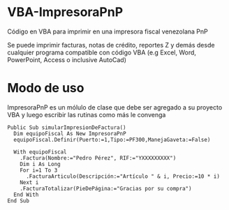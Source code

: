 # VBA-ImpresoraPnP
Código en VBA para imprimir en una impresora fiscal venezolana PnP

Se puede imprimir facturas, notas de crédito, reportes Z y demás desde cualquier programa compatible con código VBA (e.g Excel, Word, PowerPoint, Access o inclusive AutoCad)

# Modo de uso
ImpresoraPnP es un mólulo de clase que debe ser agregado a su proyecto VBA y luego escribir las rutinas como más le convenga

```VB.net
Public Sub simularImpresionDeFactura()
  Dim equipoFiscal As New ImpresoraPnP
  equipoFiscal.Definir(Puerto:=1,Tipo:=PF300,ManejaGaveta:=False)
  
  With equipoFiscal
    .Factura(Nombre:="Pedro Pérez", RIF:="YXXXXXXXXX")
    Dim i As Long
    For i=1 To 3
      .FacturaArticulo(Descripción:="Artículo " & i, Precio:=10 * i)
    Next i
    .FacturaTotalizar(PieDePágina:="Gracias por su compra")
  End With
End Sub
```
